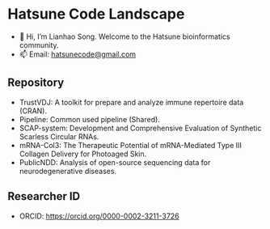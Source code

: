 # Hatsune Code Landscape

- 👋 Hi, I’m Lianhao Song. Welcome to the Hatsune bioinformatics community.
- 📫 Email: hatsunecode@gmail.com

## Repository

- TrustVDJ: A toolkit for prepare and analyze immune repertoire data (CRAN).
- Pipeline: Common used pipeline (Shared).
- SCAP-system: Development and Comprehensive Evaluation of Synthetic Scarless Circular RNAs.
- mRNA-Col3: The Therapeutic Potential of mRNA-Mediated Type III Collagen Delivery for Photoaged Skin.
- PublicNDD: Analysis of open-source sequencing data for neurodegenerative diseases.

## Researcher ID

- ORCID: https://orcid.org/0000-0002-3211-3726<br>
